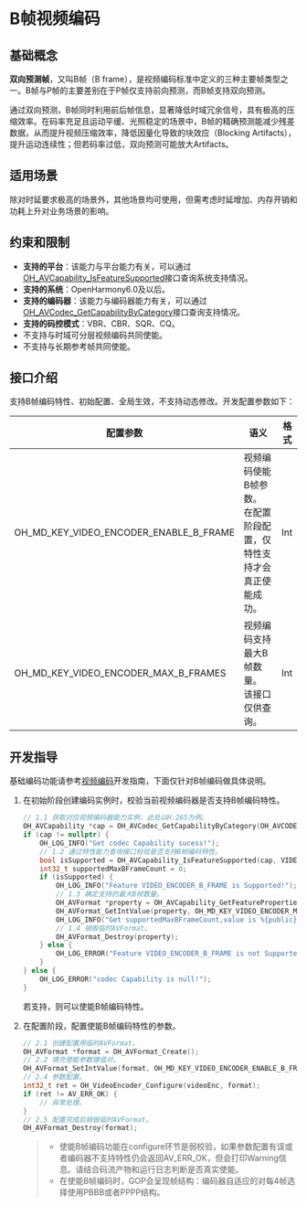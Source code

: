 # B帧视频编码

## 基础概念

**双向预测帧**，又叫B帧（B frame），是视频编码标准中定义的三种主要帧类型之一。B帧与P帧的主要差别在于P帧仅支持前向预测，而B帧支持双向预测。

通过双向预测，B帧同时利用前后帧信息，显著降低时域冗余信号，具有极高的压缩效率。在码率充足且运动平缓、光照稳定的场景中，B帧的精确预测能减少残差数据，从而提升视频压缩效率，降低因量化导致的块效应（Blocking Artifacts），提升运动连续性；但若码率过低，双向预测可能放大Artifacts。

## 适用场景

除对时延要求极高的场景外，其他场景均可使用，但需考虑时延增加、内存开销和功耗上升对业务场景的影响。

## 约束和限制

- **支持的平台**：该能力与平台能力有关，可以通过[OH_AVCapability_IsFeatureSupported](../../reference/apis-avcodec-kit/_a_v_capability.md#oh_avcapability_isfeaturesupported)接口查询系统支持情况。
- **支持的系统**：OpenHarmony6.0及以后。
- **支持的编码器**：该能力与编码器能力有关，可以通过[OH_AVCodec_GetCapabilityByCategory](../../reference/apis-avcodec-kit/_a_v_capability.md#oh_avcodec_getcapabilitybycategory)接口查询支持情况。
- **支持的码控模式**：VBR、CBR、SQR、CQ。
- 不支持与时域可分层视频编码共同使能。
- 不支持与长期参考帧共同使能。

## 接口介绍

支持B帧编码特性、初始配置、全局生效，不支持动态修改。开发配置参数如下：

|配置参数 |语义 |格式 |
|------- |------- |------- |
|OH_MD_KEY_VIDEO_ENCODER_ENABLE_B_FRAME |视频编码使能B帧参数。<br>在配置阶段配置，仅特性支持才会真正使能成功。 |Int |
|OH_MD_KEY_VIDEO_ENCODER_MAX_B_FRAMES |视频编码支持最大B帧数量。<br>该接口仅供查询。 |Int |

## 开发指导

基础编码功能请参考[视频编码](video-encoding.md)开发指南，下面仅针对B帧编码做具体说明。

1. 在初始阶段创建编码实例时，校验当前视频编码器是否支持B帧编码特性。

    ```c++
    // 1.1 获取对应视频编码器能力实例，此处以H.265为例。
    OH_AVCapability *cap = OH_AVCodec_GetCapabilityByCategory(OH_AVCODEC_MIMETYPE_VIDEO_HEVC, true, HARDWARE);
    if (cap != nullptr) {
        OH_LOG_INFO("Get codec Capability sucess!");
        // 1.2 通过特性能力查询接口校验是否支持B帧编码特性。
        bool isSupported = OH_AVCapability_IsFeatureSupported(cap, VIDEO_ENCODER_B_FRAME);
        int32_t supportedMaxBFrameCount = 0;
        if (isSupported) {
            OH_LOG_INFO("Feature VIDEO_ENCODER_B_FRAME is Supported!");
            // 1.3 确定支持的最大B帧数量。
            OH_AVFormat *property = OH_AVCapability_GetFeatureProperties(cap, VIDEO_ENCODER_B_FRAME);
            OH_AVFormat_GetIntValue(property, OH_MD_KEY_VIDEO_ENCODER_MAX_B_FRAMES, &supportedMaxBFrameCount);
            OH_LOG_INFO("Get supportedMaxBFrameCount,value is %{public}d!", supportedMaxBFrameCount);
            // 1.4 销毁临时AVFormat。
            OH_AVFormat_Destroy(property);
        } else {
            OH_LOG_ERROR("Feature VIDEO_ENCODER_B_FRAME is not Supported!");
        }
    } else {
        OH_LOG_ERROR("codec Capability is null!");
    }
    ```

    若支持，则可以使能B帧编码特性。

2. 在配置阶段，配置使能B帧编码特性的参数。

    ```c++
    // 2.1 创建配置用临时AVFormat。
    OH_AVFormat *format = OH_AVFormat_Create();
    // 2.2 填充使能参数键值对。
    OH_AVFormat_SetIntValue(format, OH_MD_KEY_VIDEO_ENCODER_ENABLE_B_FRAME, 1);
    // 2.4 参数配置。
    int32_t ret = OH_VideoEncoder_Configure(videoEnc, format);
    if (ret != AV_ERR_OK) {
        // 异常处理。
    }
    // 2.5 配置完成后销毁临时AVFormat。
    OH_AVFormat_Destroy(format);
    ```

    >
    > - 使能B帧编码功能在configure环节是弱校验，如果参数配置有误或者编码器不支持特性仍会返回AV_ERR_OK，但会打印Warning信息。请结合码流产物和运行日志判断是否真实使能。
    > - 在使能B帧编码时，GOP会呈现帧结构：编码器自适应的对每4帧选择使用PBBB或者PPPP结构。
    >